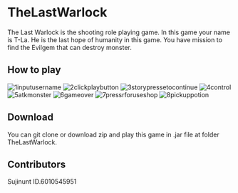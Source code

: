 # TheLastWarlock
The Last Warlock is the shooting role playing game. In this game your name is T-La. He is the last hope of humanity in this game. You have mission to find the Evilgem that can destroy monster.

## How to play
![1inputusername](https://user-images.githubusercontent.com/32285747/33953094-7136a046-e066-11e7-9e2f-b066d307850c.png)
![2clickplaybutton](https://user-images.githubusercontent.com/32285747/33953156-a672c7a8-e066-11e7-9176-7c430b9f185e.png)
![3storypressetocontinue](https://user-images.githubusercontent.com/32285747/33953177-b5ec74d6-e066-11e7-8bd5-fc3269913a5e.png)
![4control](https://user-images.githubusercontent.com/32285747/33953233-e1bce898-e066-11e7-8bad-4ebce5e0340f.png)
![5atkmonster](https://user-images.githubusercontent.com/32285747/33953207-cbc46eb2-e066-11e7-89ef-d25135f298ad.png)
![6gameover](https://user-images.githubusercontent.com/32285747/33953247-efcb6b30-e066-11e7-9443-5492c2423e89.png)
![7pressrforuseshop](https://user-images.githubusercontent.com/32285747/33953257-fa738248-e066-11e7-88a3-f34b6f0c2222.png)
![8pickuppotion](https://user-images.githubusercontent.com/32285747/33953270-03faf5ee-e067-11e7-9fd5-27ff55ddfd01.png)

## Download
You can git clone or download zip and play this game in .jar file at folder TheLastWarlock.

## Contributors
Sujinunt ID.6010545951
